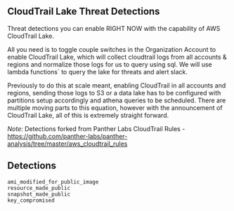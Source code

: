 ## CloudTrail Lake Threat Detections
Threat detections you can enable RIGHT NOW with the capability of AWS CloudTrail Lake.

All you need is to toggle couple switches in the Organization Account to enable CloudTrail Lake, which will collect cloudtrail logs from all accounts & regions and normalize those logs for us to query using sql. We will use lambda functions` to query the lake for threats and alert slack. 

Previously to do this at scale meant, enabling CloudTrail in all accounts and regions, sending those logs to S3 or a data lake has to be configured with partitions setup accordingly and athena queries to be scheduled. There are multiple moving parts to this equation, however with the announcement of CloudTrail Lake, all of this is extremely straight forward.

*Note*: Detections forked from Panther Labs CloudTrail Rules - https://github.com/panther-labs/panther-analysis/tree/master/aws_cloudtrail_rules
## Detections
```
ami_modified_for_public_image
resource_made_public
snapshot_made_public
key_compromised

```
